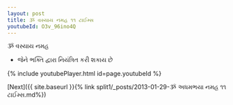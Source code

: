 ```yaml
---
layout: post
title: ૐ વસ્યાય નમહ ૧૧ ટાઈમ્સ
youtubeId: O3v_96ino4Q
---
```

 
 
 ૐ વસ્યાય નમહ  
 
 -  જેને ભક્તિ દ્વારા નિયંત્રિત કરી શકાય છે 
 
  
 
  
 
 
 
 
 
 


{% include youtubePlayer.html id=page.youtubeId %}
 
[Next]({{ site.baseurl }}{% link  split1/_posts/2013-01-29-ૐ અધમભયા નમહ ૧૧ ટાઈમ્સ.md%})
 
